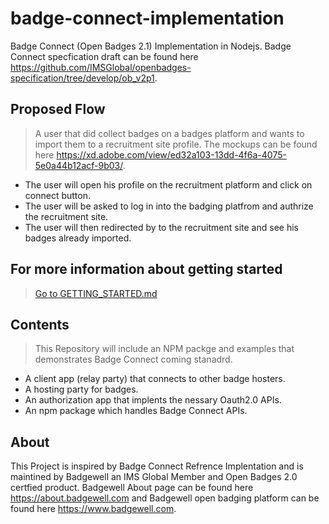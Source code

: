 # badge-connect-implementation
Badge Connect (Open Badges 2.1) Implementation in Nodejs. Badge Connect specfication draft can be found here https://github.com/IMSGlobal/openbadges-specification/tree/develop/ob_v2p1.

## Proposed Flow
> A user that did collect badges on a badges platform and wants to import them to a recruitment site profile. The mockups can be found here https://xd.adobe.com/view/ed32a103-13dd-4f6a-4075-5e0a44b12acf-9b03/.
- The user will open his profile on the recruitment platform  and click on connect button.
- The user will be asked to log in into the badging platfrom and authrize the recruitment site.
- The user will then redirected by to the recruitment site and see his badges already imported.

## For more information about getting started 
>[Go to GETTING_STARTED.md ](GETTING_STARTED.md)


## Contents
> This Repository will include an NPM packge and examples that demonstrates Badge Connect coming stanadrd.
- A client app (relay party) that connects to other badge hosters.
- A hosting party for badges.
- An authorization app that implents the nessary Oauth2.0 APIs.
- An npm package which handles Badge Connect APIs. 


## About 
 This Project is inspired by Badge Connect Refrence Implentation and is maintined by Badgewell an IMS Global Member and Open Badges 2.0 certfied product. Badgewell About page can be found here https://about.badgewell.com and Badgewell open badging platform can be found here https://www.badgewell.com. 
